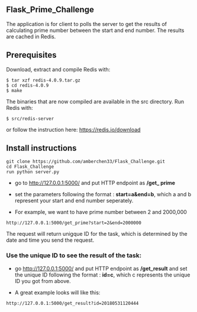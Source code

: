 ## Flask_Prime_Challenge
The application is for client to polls the server to get the results of calculating prime number between the start and end number. The results are cached in Redis. 

## Prerequisites

Download, extract and compile Redis with:

```$ wget http://download.redis.io/releases/redis-4.0.9.tar.gz
$ tar xzf redis-4.0.9.tar.gz
$ cd redis-4.0.9
$ make
```

The binaries that are now compiled are available in the src directory. Run Redis with:

```
$ src/redis-server
```
or follow the instruction here:
https://redis.io/download


## Install instructions
```
git clone https://github.com/amberchen33/Flask_Challenge.git
cd Flask_Challenge
run python server.py
```

* go to http://127.0.0.1:5000/ and put HTTP endpoint as **/get_ prime** 
* set the parameters following the format :
**start=a&end=b**, which a and b represent your start and end number seperately. 

* For example, we want to have prime number between 2 and 2000,000
```
http://127.0.0.1:5000/get_prime?start=2&end=2000000
```

The request will return unigque ID for the task, which is determined by the date and time you send the request.

### Use the unique ID to see the result of the task:
* go http://127.0.0.1:5000/ and put HTTP endpoint as **/get_result** and set the unique ID following the format :
**id=c**, which c represents the unique ID you got from above.

* A great example looks will like this:
```
http://127.0.0.1:5000/get_result?id=20180531120444
```
